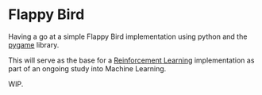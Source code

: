 # Flappy Bird

Having a go at a simple Flappy Bird implementation using python and the [pygame](https://www.pygame.org/) library.

This will serve as the base for a [Reinforcement Learning](https://en.wikipedia.org/wiki/Reinforcement_learning)
implementation as part of an ongoing study into Machine Learning.

WIP.

